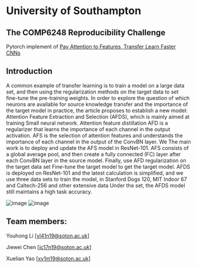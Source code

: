 # University of Southampton
## The COMP6248 Reproducibility Challenge
Pytorch implement of [Pay Attention to Features, Transfer Learn Faster CNNs](https://openreview.net/pdf?id=ryxyCeHtPB)
## Introduction
A common example of transfer learning is to train a model on a large data set, and then using the regularization methods on the target data to set fine-tune the pre-training weights. In order to explore the question of which neurons are available for source knowledge transfer and the importance of the target model in practice, the article proposes to establish a new model: Attention Feature Extraction and Selection (AFDS), which is mainly aimed at training Small neural network. Attention feature distillation AFD is a regularizer that learns the importance of each channel in the output activation. AFS is the selection of attention features and understands the importance of each channel in the output of the ConvBN layer. We The main work is to deploy and update the AFS model in ResNet-101. AFS consists of a global average pool, and then create a fully connected (FC) layer after each ConvBN layer in the source model. Finally, use AFD regularization on the target data set Fine-tune the target model to get the target model. AFDS is deployed on ResNet-101 and the latest calculation is simplified, and we use three data sets to train the model, in Stanford Dogs 120, MIT Indoor 67 and Caltech-256 and other extensive data Under the set, the AFDS model still maintains a high task accuracy.



![image](https://github.com/uhomelee/DeepLearningCourseWork/blob/master/pic/1.png)
![image](https://github.com/uhomelee/DeepLearningCourseWork/blob/master/pic/2.png)


## Team members:
Youhong Li [yl41n19@soton.ac.uk]

Jiewei Chen [jc17n19@soton.ac.uk]

Xuelian Yao [xy1m19@soton.ac.uk]
